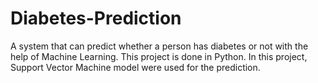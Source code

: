 # Diabetes-Prediction

A system that can predict whether a person has diabetes or not with the help of Machine Learning. This project is done in Python. In this project, Support Vector Machine model were used for the prediction.
